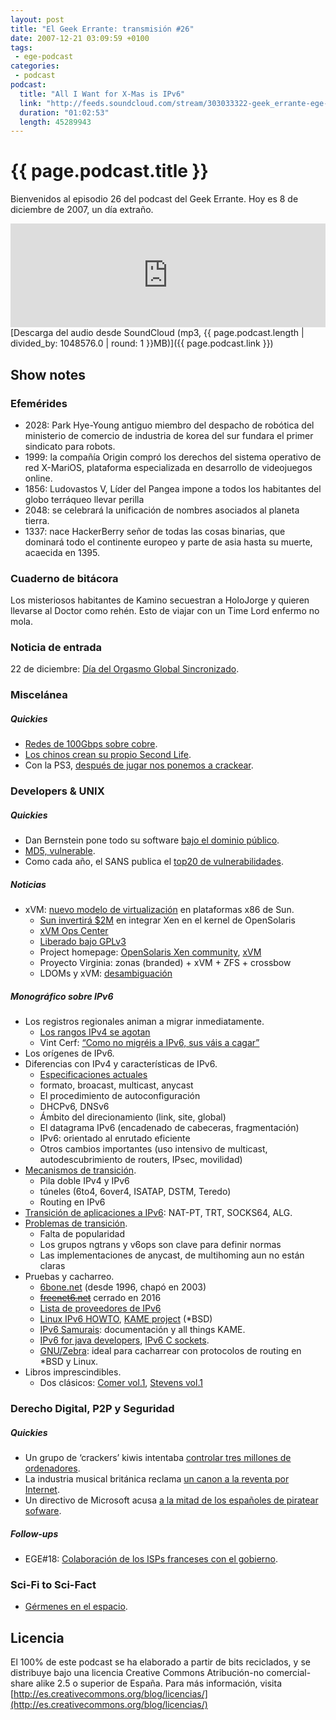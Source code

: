 ```yaml
---
layout: post
title: "El Geek Errante: transmisión #26"
date: 2007-12-21 03:09:59 +0100
tags:
 - ege-podcast
categories:
 - podcast
podcast:
  title: "All I Want for X-Mas is IPv6"
  link: "http://feeds.soundcloud.com/stream/303033322-geek_errante-ege-podcast-ep26.mp3"
  duration: "01:02:53"
  length: 45289943
---
```


# {{ page.podcast.title }}
Bienvenidos al episodio 26 del podcast del Geek Errante. Hoy es 8 de diciembre de 2007, un día extraño.

<iframe width="100%" height="166" scrolling="no" frameborder="no" src="https://w.soundcloud.com/player/?url=https%3A//api.soundcloud.com/tracks/303033322&amp;color=ff5500&amp;auto_play=false&amp;hide_related=false&amp;show_comments=true&amp;show_user=true&amp;show_reposts=false"></iframe>
[Descarga del audio desde SoundCloud (mp3, {{ page.podcast.length | divided_by: 1048576.0 | round: 1 }}MB)]({{ page.podcast.link }})

## Show notes

### Efemérides
- 2028: Park Hye-Young antiguo miembro del despacho de robótica del ministerio de comercio de industria de korea del sur fundara el primer sindicato para robots.
- 1999: la compañía Origin compró los derechos del sistema operativo de red X-MariOS, plataforma especializada en desarrollo de videojuegos online.
- 1856: Ludovastos V, Líder del Pangea impone a todos los habitantes del globo terráqueo llevar perilla
- 2048: se celebrará la unificación de nombres asociados al planeta tierra.
- 1337: nace HackerBerry señor de todas las cosas binarias, que dominará todo el continente europeo y parte de asia hasta su muerte, acaecida en 1395.

### Cuaderno de bitácora
Los misteriosos habitantes de Kamino secuestran a HoloJorge y quieren llevarse al Doctor como rehén. Esto de viajar con un Time Lord enfermo no mola.

### Noticia de entrada
22 de diciembre: [Día del Orgasmo Global Sincronizado](http://www.globalorgasm.org/).

### Miscelánea

##### Quickies
- [Redes de 100Gbps sobre cobre](http://web.archive.org/web/20080421020930/http://blogs.zdnet.com/emergingtech/?p=749).
- [Los chinos crean su propio Second Life](https://gigaom.com/2007/08/25/hipihi/).
- Con la PS3, [después de jugar nos ponemos a crackear](http://web.archive.org/web/20071229024842/http://www.heise-security.co.uk/news/99674).

### Developers & UNIX

##### Quickies
- Dan Bernstein pone todo su software [bajo el dominio público](https://tech.slashdot.org/story/07/11/30/0430201/djb-releases-all-source-to-public-domain).
- [MD5, vulnerable](https://it.slashdot.org/story/07/12/02/0651221/MD5-Proven-Ineffective-for-App-Signatures).
- Como cada año, el SANS publica el [top20 de vulnerabilidades](https://www.schneier.com/blog/archives/2007/12/sans_top_20.html).

##### Noticias
- xVM: [nuevo modelo de virtualización](http://www.itpro.co.uk/127069/sun-outlines-virtualisation-plan) en plataformas x86 de Sun.
    - [Sun invertirá $2M](http://www-archive.xenproject.org/files/xensummit_fall07/03_ToddClayton.pdf) en integrar Xen en el kernel de OpenSolaris
    - [xVM Ops Center](http://www.theregister.co.uk/2007/12/04/sun_xvm_ops_center_release/)
    - [Liberado bajo GPLv3](http://web.archive.org/web/20100529201151/http://blogs.sun.com/barton808/entry/sun_goes_gplv3_talking_to)
    - Project homepage: [OpenSolaris Xen community](http://web.archive.org/web/20140903214344/https://solaris.java.net/), [xVM](https://en.wikipedia.org/wiki/Sun_xVM)
    - Proyecto Virginia: zonas (branded) + xVM + ZFS + crossbow
    - LDOMs y xVM: [desambiguación](http://practical-admin.com/blog/xvm-ldoms-zones-suns-slightly-confusing-sparc-virtualization-offerings/)

##### Monográfico sobre IPv6
- Los registros regionales animan a migrar inmediatamente.
    - [Los rangos IPv4 se agotan](http://arstechnica.com/business/2007/07/the-declaration-of-ipv6-independence/)
    - Vint Cerf: [“Como no migréis a IPv6, sus váis a cagar”](http://news.bbc.co.uk/2/hi/technology/7068140.stm)
- Los orígenes de IPv6.
- Diferencias con IPv4 y características de IPv6.
    - [Especificaciones actuales](http://web.archive.org/web/20090531130928/http://playground.sun.com/ipv6/specs/specifications.html)
    - formato, broacast, multicast, anycast
    - El procedimiento de autoconfiguración
    - DHCPv6, DNSv6
    - Ámbito del direcionamiento (link, site, global)
    - El datagrama IPv6 (encadenado de cabeceras, fragmentación)
    - IPv6: orientado al enrutado eficiente
    - Otros cambios importantes (uso intensivo de multicast, autodescubrimiento de routers, IPsec, movilidad)
- [Mecanismos de transición](https://en.wikipedia.org/wiki/IPv6#Transition_mechanisms).
    - Pila doble IPv4 y IPv6
    - túneles (6to4, 6over4, ISATAP, DSTM, Teredo)
    - Routing en IPv6
- [Transición de aplicaciones a IPv6](https://www.ietf.org/rfc/rfc4038.txt): NAT-PT, TRT, SOCKS64, ALG.
- [Problemas de transición](http://cr.yp.to/djbdns/ipv6mess.html).
    - Falta de popularidad
    - Los grupos ngtrans y v6ops son clave para definir normas
    - Las implementaciones de anycast, de multihoming aun no están claras
- Pruebas y cacharreo.
    - [6bone.net](https://en.wikipedia.org/wiki/6bone) (desde 1996, chapó en 2003)
    - ~~[freenet6.net]()~~ cerrado en 2016
    - [Lista de proveedores de IPv6](https://en.wikipedia.org/wiki/List_of_IPv6_tunnel_brokers)
    - [Linux IPv6 HOWTO](http://www.tldp.org/HOWTO/Linux+IPv6-HOWTO/index.html), [KAME project](http://www.netbsd.org/docs/network/ipv6/) (\*BSD)
    - [IPv6 Samurais](http://ipv6samurais.com/ipv6samurais/): documentación y all things KAME.
    - [IPv6 for java developers](http://docs.oracle.com/javase/1.5.0/docs/guide/net/ipv6_guide/), [IPv6 C sockets](https://www.ietf.org/rfc/rfc2133.txt).
    - [GNU/Zebra](https://www.gnu.org/software/zebra/): ideal para cacharrear con protocolos de routing en \*BSD y Linux.
- Libros imprescindibles.
    - Dos clásicos: [Comer vol.1](https://www.amazon.com/Internetworking-TCP-IP-Vol-5th/dp/0131876716), [Stevens vol.1](https://www.amazon.com/TCP-Illustrated-Protocols-Addison-Wesley-Professional/dp/0201633469)

### Derecho Digital, P2P y Seguridad

##### Quickies
- Un grupo de ‘crackers’ kiwis intentaba [controlar tres millones de ordenadores](http://tecnologia.elpais.com/tecnologia/2007/12/02/actualidad/1196589661_850215.html).
- La industria musical británica reclama [un canon a la reventa por Internet](http://barrapunto.com/article.pl?sid=07/12/05/1738257).
- Un directivo de Microsoft acusa [a la mitad de los españoles de piratear sofware](http://www.elmundo.es/navegante/2007/12/04/tecnologia/1196758241.html).

##### Follow-ups
- EGE#18: [Colaboración de los ISPs franceses con el gobierno](http://www.theregister.co.uk/2007/11/23/france_isps_record/).

### Sci-Fi to Sci-Fact
- [Gérmenes en el espacio](http://scienceblogs.com/aetiology/2007/10/31/salmonella-species-are-frequen/).

## Licencia
El 100% de este podcast se ha elaborado a partir de bits reciclados, y se distribuye bajo una licencia Creative Commons Atribución-no comercial-share alike 2.5 o superior de España. Para más información, visita [http://es.creativecommons.org/blog/licencias/](http://es.creativecommons.org/blog/licencias/)

